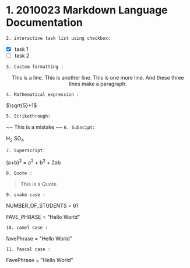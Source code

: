 # 1. 2010023 Markdown Language Documentation
`2. interactive task list using checkbox:`
- [x] task 1
- [ ] task 2

`3. Custom formatting :`
<p align="center">
This is a line. This is another line. This is one more line. And these three lines make a paragraph.
</p>

`4. Mathematical expression :`

$\sqrt{5}+1$

`5. Strikethrough: `

~~ This is a mistake ~~
`6. Subscipt:`

H<sub>2</sub> SO<sub>4</sub>

`7. Superscript:`

(a+b)<sup>2</sup> = a<sup>2</sup> + b<sup>2</sup> + 2ab

`8. Quote : `
>This is a Quote

`9. snake case :`

NUMBER_OF_STUDENTS = 61

FAVE_PHRASE = "Hello World"

`10. camel case :`

favePhrase = "Hello World"

`11. Pascal case : `

FavePhrase = "Hello World"




